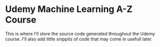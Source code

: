 # Udemy Machine Learning A-Z Course

This is where I'll store the source code generated throughout the Udemy course.
I'll also add little snippits of code that may come in usefull later.

